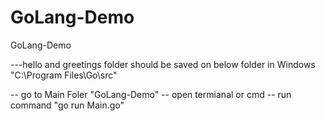# GoLang-Demo
 GoLang-Demo

---hello and greetings folder should be saved on below folder in Windows
"C:\Program Files\Go\src"


-- go to Main Foler "GoLang-Demo"
-- open termianal or cmd
-- run command "go run Main.go"